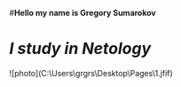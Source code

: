 #__Hello my name is Gregory Sumarokov__
# *I study in Netology*
<body>
![photo](C:\Users\grgrs\Desktop\Pages\1.jfif)
